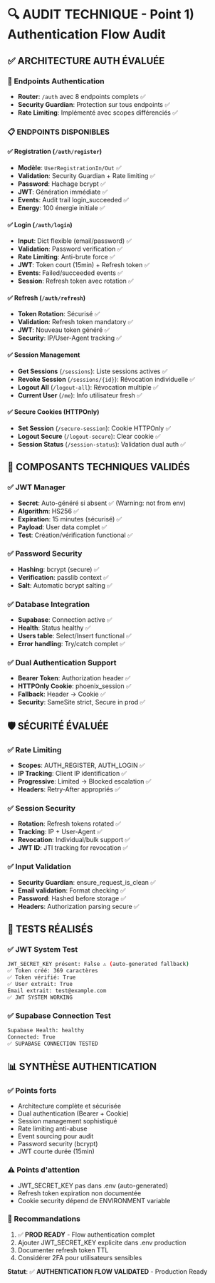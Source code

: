 # 🔍 AUDIT TECHNIQUE - Point 1) Authentication Flow Audit

## ✅ ARCHITECTURE AUTH ÉVALUÉE

### 🔑 Endpoints Authentication
- **Router**: `/auth` avec 8 endpoints complets ✅
- **Security Guardian**: Protection sur tous endpoints ✅ 
- **Rate Limiting**: Implémenté avec scopes différenciés ✅

### 📋 ENDPOINTS DISPONIBLES

#### ✅ Registration (`/auth/register`)
- **Modèle**: `UserRegistrationIn/Out` ✅
- **Validation**: Security Guardian + Rate limiting ✅
- **Password**: Hachage bcrypt ✅
- **JWT**: Génération immédiate ✅
- **Events**: Audit trail login_succeeded ✅
- **Energy**: 100 énergie initiale ✅

#### ✅ Login (`/auth/login`) 
- **Input**: Dict flexible (email/password) ✅
- **Validation**: Password verification ✅
- **Rate Limiting**: Anti-brute force ✅
- **JWT**: Token court (15min) + Refresh token ✅
- **Events**: Failed/succeeded events ✅
- **Session**: Refresh token avec rotation ✅

#### ✅ Refresh (`/auth/refresh`)
- **Token Rotation**: Sécurisé ✅
- **Validation**: Refresh token mandatory ✅
- **JWT**: Nouveau token généré ✅
- **Security**: IP/User-Agent tracking ✅

#### ✅ Session Management
- **Get Sessions** (`/sessions`): Liste sessions actives ✅
- **Revoke Session** (`/sessions/{id}`): Révocation individuelle ✅
- **Logout All** (`/logout-all`): Révocation multiple ✅
- **Current User** (`/me`): Info utilisateur fresh ✅

#### ✅ Secure Cookies (HTTPOnly)
- **Set Session** (`/secure-session`): Cookie HTTPOnly ✅
- **Logout Secure** (`/logout-secure`): Clear cookie ✅
- **Session Status** (`/session-status`): Validation dual auth ✅

## 🔧 COMPOSANTS TECHNIQUES VALIDÉS

### ✅ JWT Manager
- **Secret**: Auto-généré si absent ✅ (Warning: not from env)
- **Algorithm**: HS256 ✅
- **Expiration**: 15 minutes (sécurisé) ✅
- **Payload**: User data complet ✅
- **Test**: Création/vérification functional ✅

### ✅ Password Security
- **Hashing**: bcrypt (secure) ✅
- **Verification**: passlib context ✅
- **Salt**: Automatic bcrypt salting ✅

### ✅ Database Integration
- **Supabase**: Connection active ✅
- **Health**: Status healthy ✅
- **Users table**: Select/Insert functional ✅
- **Error handling**: Try/catch complet ✅

### ✅ Dual Authentication Support
- **Bearer Token**: Authorization header ✅
- **HTTPOnly Cookie**: phoenix_session ✅
- **Fallback**: Header → Cookie ✅
- **Security**: SameSite strict, Secure in prod ✅

## 🛡️ SÉCURITÉ ÉVALUÉE

### ✅ Rate Limiting
- **Scopes**: AUTH_REGISTER, AUTH_LOGIN ✅
- **IP Tracking**: Client IP identification ✅
- **Progressive**: Limited → Blocked escalation ✅
- **Headers**: Retry-After appropriés ✅

### ✅ Session Security
- **Rotation**: Refresh tokens rotated ✅
- **Tracking**: IP + User-Agent ✅
- **Revocation**: Individual/bulk support ✅
- **JWT ID**: JTI tracking for revocation ✅

### ✅ Input Validation
- **Security Guardian**: ensure_request_is_clean ✅
- **Email validation**: Format checking ✅
- **Password**: Hashed before storage ✅
- **Headers**: Authorization parsing secure ✅

## 🧪 TESTS RÉALISÉS

### ✅ JWT System Test
```bash
JWT_SECRET_KEY présent: False ⚠️ (auto-generated fallback)
✅ Token créé: 369 caractères
✅ Token vérifié: True
✅ User extrait: True
Email extrait: test@example.com
✅ JWT SYSTEM WORKING
```

### ✅ Supabase Connection Test
```bash
Supabase Health: healthy
Connected: True
✅ SUPABASE CONNECTION TESTED
```

## 📊 SYNTHÈSE AUTHENTICATION

### ✅ Points forts
- Architecture complète et sécurisée
- Dual authentication (Bearer + Cookie)
- Session management sophistiqué
- Rate limiting anti-abuse
- Event sourcing pour audit
- Password security (bcrypt)
- JWT courte durée (15min)

### ⚠️ Points d'attention
- JWT_SECRET_KEY pas dans .env (auto-generated)
- Refresh token expiration non documentée
- Cookie security dépend de ENVIRONMENT variable

### 🎯 Recommandations
1. ✅ **PROD READY** - Flow authentication complet
2. Ajouter JWT_SECRET_KEY explicite dans .env production
3. Documenter refresh token TTL
4. Considérer 2FA pour utilisateurs sensibles

**Statut**: ✅ **AUTHENTICATION FLOW VALIDATED** - Production Ready